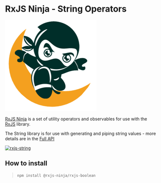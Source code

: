 # RxJS Ninja - String Operators

![The RXJS Ninja Logo](https://raw.githubusercontent.com/rxjs-ninja/rxjs-ninja/master/assets/logo.png)

[RxJS Ninja](http://rxjs.ninja) is a set of utility operators and observables for use with the [RxJS](https://rxjs.dev) library.

The String library is for use with generating and piping string values - more details are in the [Full API](https://rxjs.ninja/modules/string.html)

[![rxjs-string](https://img.shields.io/npm/v/@rxjs-ninja/rxjs-string?label=rxjs-string)](https://www.npmjs.com/package/@rxjs-ninja/rxjs-string)

## How to install

> `npm install @rxjs-ninja/rxjs-boolean`
